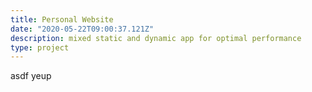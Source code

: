 ```yaml
---
title: Personal Website
date: "2020-05-22T09:00:37.121Z"
description: mixed static and dynamic app for optimal performance 
type: project
---
```



asdf yeup